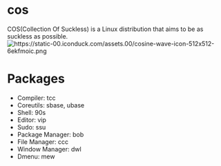 # cos

COS(Collection Of Suckless) is a Linux distribution that aims to be as suckless as possible.
<meta http-equiv="content-type" content="text/html; charset=utf-8"><img src="https://static-00.iconduck.com/assets.00/cosine-wave-icon-512x512-6ekfmoic.png" alt="https://static-00.iconduck.com/assets.00/cosine-wave-icon-512x512-6ekfmoic.png" class="transparent">

# Packages

- Compiler: tcc
- Coreutils: sbase, ubase
- Shell: 90s
- Editor: vip
- Sudo: ssu
- Package Manager: bob
- File Manager: ccc
- Window Manager: dwl
- Dmenu: mew
